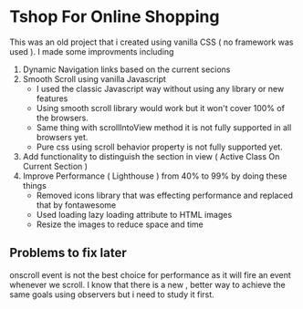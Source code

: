 # Tshop For Online Shopping

This was an old project that i created using vanilla CSS ( no framework was used ).
I made some improvments including
1. Dynamic Navigation links based on the current secions
2. Smooth Scroll using vanilla Javascript
    -   I used the classic Javascript way without using any library or new features
    -   Using smooth scroll library would work but it won't cover 100% of the browsers.
    -   Same thing with scrollIntoView method it is not fully supported in all browsers yet.
    -   Pure css using scroll behavior property is not fully supported yet.
3. Add functionality to distinguish the section in view ( Active Class On Current Section )
4. Improve Performance ( Lighthouse ) from 40% to 99% by doing these things
    - Removed icons library that was effecting performance and replaced that by fontawesome
    - Used loading lazy loading attribute to HTML images 
    - Resize the images to reduce space and time

## Problems to fix later

onscroll event is not the best choice for performance as it will fire an event whenever we scroll. I know that there is a new , better way to achieve the same goals using observers but i need to study it first.

